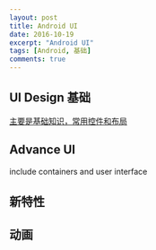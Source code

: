 ```yaml
---
layout: post
title: Android UI
date: 2016-10-19
excerpt: "Android UI"
tags: [Android, 基础]
comments: true
---
```


## UI Design 基础
[主要是基础知识，常用控件和布局](https://github.com/vivianking6855/vivianking6855.github.io/blob/master/_posts/android/doc/Android%20UI%20Programming%201%20Basic.pdf)

## Advance UI
include containers and user interface

## 新特性

## 动画
